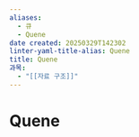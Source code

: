 ```yaml
---
aliases:
  - 큐
  - Quene
date created: 20250329T142302
linter-yaml-title-alias: Quene
title: Quene
과목:
  - "[[자료 구조]]"
---
```


# Quene
